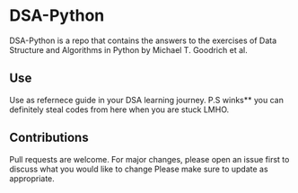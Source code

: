 # DSA-Python
DSA-Python is a repo that contains the answers to the exercises of  Data Structure and Algorithms in Python by Michael T. Goodrich et al.


## Use
Use as refernece guide in your DSA learning journey. P.S winks** you can definitely steal codes from here when you are stuck LMHO.

## Contributions
Pull requests are welcome. For major changes, please open an issue first to discuss what you would like to change
Please make sure to update as appropriate.
